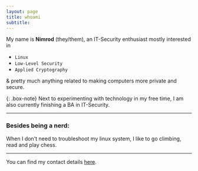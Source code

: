 ```yaml
---
layout: page
title: whoami
subtitle: 
---
```


My name is **Nimrod** (they/them), an IT-Security enthusiast mostly interested in  
- ``Linux``
- ``Low-Level Security``
- ``Applied Cryptography``  

& pretty much anything related to making computers more private and secure.


{: .box-note}
Next to experimenting with technology in my free time, I am also currently finishing a BA in IT-Security.


---

### Besides being a nerd:
When I don't need to troubleshoot my linux system, I like to go climbing, read and play chess. 

---

You can find my contact details [here](/nimrodSec/contact).

